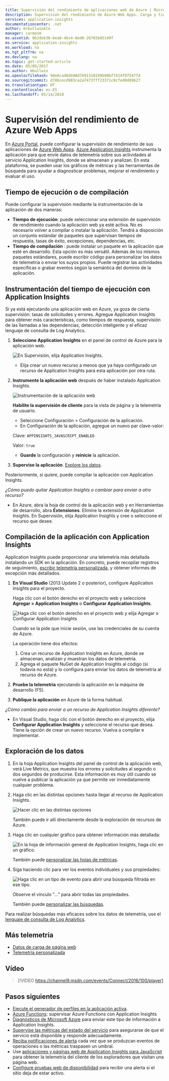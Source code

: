 ```yaml
---
title: Supervisión del rendimiento de aplicaciones web de Azure | Microsoft Docs
description: Supervisión del rendimiento de Azure Web Apps. Carga y tiempo de respuesta de gráfico, información de dependencia y establecer alertas en el rendimiento.
services: application-insights
documentationcenter: .net
author: mrbullwinkle
manager: carmonm
ms.assetid: 0b2deb30-6ea8-4bc4-8ed0-26765b85149f
ms.service: application-insights
ms.workload: na
ms.tgt_pltfrm: na
ms.devlang: na
ms.topic: get-started-article
ms.date: 05/05/2017
ms.author: mbullwin
ms.openlocfilehash: 9de6ca48db98d7691310199b90bf7414f07547fd
ms.sourcegitcommit: d78bcecd983ca2a7473fff23371c8cfed0d89627
ms.translationtype: HT
ms.contentlocale: es-ES
ms.lasthandoff: 05/14/2018
---
```

# <a name="monitor-azure-web-app-performance"></a>Supervisión del rendimiento de Azure Web Apps
En [Azure Portal](https://portal.azure.com), puede configurar la supervisión de rendimiento de sus aplicaciones de [Azure Web Apps](../app-service/app-service-web-overview.md). [Azure Application Insights](app-insights-overview.md) instrumenta la aplicación para que envíe datos de telemetría sobre sus actividades al servicio Application Insights, donde se almacenan y analizan. En esta plataforma, se pueden usar los gráficos de métricas y las herramientas de búsqueda para ayudar a diagnosticar problemas, mejorar el rendimiento y evaluar el uso.

## <a name="run-time-or-build-time"></a>Tiempo de ejecución o de compilación
Puede configurar la supervisión mediante la instrumentación de la aplicación de dos maneras:

* **Tiempo de ejecución**: puede seleccionar una extensión de supervisión de rendimiento cuando la aplicación web ya esté activa. No es necesario volver a compilar o instalar la aplicación. Tendrá a disposición un conjunto estándar de paquetes que supervisan tiempos de respuesta, tasas de éxito, excepciones, dependencias, etc. 
* **Tiempo de compilación** : puede instalar un paquete en la aplicación que esté en desarrollo. Esta opción es más versátil. Además de los mismos paquetes estándares, puede escribir código para personalizar los datos de telemetría o enviar los suyos propios. Puede registrar las actividades específicas o grabar eventos según la semántica del dominio de la aplicación. 

## <a name="run-time-instrumentation-with-application-insights"></a>Instrumentación del tiempo de ejecución con Application Insights
Si ya está ejecutando una aplicación web en Azure, ya goza de cierta supervisión: tasas de solicitudes y errores. Agregue Application Insights para obtener más características, como tiempos de respuesta, supervisión de las llamadas a las dependencias, detección inteligente y el eficaz lenguaje de consulta de Log Analytics. 

1. **Seleccione Application Insights** en el panel de control de Azure para la aplicación web.
   
    ![En Supervisión, elija Application Insights.](./media/app-insights-azure-web-apps/05-extend.png)
   
   * Elija crear un nuevo recurso a menos que ya haya configurado un recurso de Application Insights para esta aplicación por otra ruta.
2. **Instrumente la aplicación web** después de haber instalado Application Insights. 
   
    ![Instrumentación de la aplicación web](./media/app-insights-azure-web-apps/restart-web-app-for-insights.png)

   **Habilite la supervisión de cliente** para la vista de página y la telemetría de usuario.

   * Seleccione Configuración > Configuración de la aplicación.
   * En Configuración de la aplicación, agregue un nuevo par clave-valor: 
   
    Clave: `APPINSIGHTS_JAVASCRIPT_ENABLED` 
    
    Valor: `true`
   * **Guarde** la configuración y **reinicie** la aplicación.
3. **Supervise la aplicación**.  [Explore los datos](#explore-the-data).

Posteriormente, si quiere, puede compilar la aplicación con Application Insights.

*¿Cómo puedo quitar Application Insights o cambiar para enviar a otro recurso?*

* En Azure, abra la hoja de control de la aplicación web y en Herramientas de desarrollo, abra **Extensiones**. Elimine la extensión de Application Insights. En Supervisión, elija Application Insights y cree o seleccione el recurso que desee.

## <a name="build-the-app-with-application-insights"></a>Compilación de la aplicación con Application Insights
Application Insights puede proporcionar una telemetría más detallada instalando un SDK en la aplicación. En concreto, puede recopilar registros de seguimiento, [escribir telemetría personalizada](app-insights-api-custom-events-metrics.md), y obtener informes de excepción más detallados.

1. **En Visual Studio** (2013 Update 2 o posterior), configure Application Insights para el proyecto.

    Haga clic con el botón derecho en el proyecto web y seleccione **Agregar > Application Insights** o **Configurar Application Insights**.
   
    ![Haga clic con el botón derecho en el proyecto web y elija Agregar o Configurar Application Insights](./media/app-insights-azure-web-apps/03-add.png)
   
    Cuando se la pide que inicie sesión, use las credenciales de su cuenta de Azure.
   
    La operación tiene dos efectos:
   
   1. Crea un recurso de Application Insights en Azure, donde se almacenan, analizan y muestran los datos de telemetría.
   2. Agrega el paquete NuGet de Application Insights al código (si todavía no está) y lo configura para enviar los datos de telemetría al recurso de Azure.
2. **Pruebe la telemetría** ejecutando la aplicación en la máquina de desarrollo (F5).
3. **Publique la aplicación** en Azure de la forma habitual. 

*¿Cómo cambio para enviar a un recurso de Application Insights diferente?*

* En Visual Studio, haga clic con el botón derecho en el proyecto, elija **Configurar Application Insights** y seleccione el recurso que desea. Tiene la opción de crear un nuevo recurso. Vuelva a compilar e implementar.

## <a name="explore-the-data"></a>Exploración de los datos
1. En la hoja Application Insights del panel de control de la aplicación web, verá Live Metrics, que muestra los errores y solicitudes al segundo o dos segundos de producirse. Esta información es muy útil cuando se vuelve a publicar la aplicación ya que permite ver inmediatamente cualquier problema.
2. Haga clic en las distintas opciones hasta llegar al recurso de Application Insights.

    ![Hacer clic en las distintas opciones](./media/app-insights-azure-web-apps/view-in-application-insights.png)

    También puede ir allí directamente desde la exploración de recursos de Azure.

1. Haga clic en cualquier gráfico para obtener información más detallada:
   
    ![En la hoja de información general de Application Insights, haga clic en un gráfico.](./media/app-insights-azure-web-apps/07-dependency.png)
   
    También puede [personalizar las hojas de métricas](app-insights-metrics-explorer.md).
2. Siga haciendo clic para ver los eventos individuales y sus propiedades:
   
    ![Haga clic en un tipo de evento para abrir una búsqueda filtrada en ese tipo.](./media/app-insights-azure-web-apps/08-requests.png)
   
    Observe el vínculo "..." para abrir todas las propiedades.
   
    También puede [personalizar las búsquedas](app-insights-diagnostic-search.md).

Para realizar búsquedas más eficaces sobre los datos de telemetría, use el [lenguaje de consulta de Log Analytics](app-insights-analytics-tour.md).

## <a name="more-telemetry"></a>Más telemetría

* [Datos de carga de página web](app-insights-javascript.md)
* [Telemetría personalizada](app-insights-api-custom-events-metrics.md)

## <a name="video"></a>Vídeo

> [!VIDEO https://channel9.msdn.com/events/Connect/2016/100/player]

## <a name="next-steps"></a>Pasos siguientes
* [Ejecute el generador de perfiles en la aplicación activa](app-insights-profiler.md).
* [Azure Functions](https://github.com/christopheranderson/azure-functions-app-insights-sample): supervisar Azure Functions con Application Insights
* [Diagnósticos de Microsoft Azure](app-insights-azure-diagnostics.md) para enviar este tipo de información a Application Insights.
* [Supervise las métricas del estado del servicio](../monitoring-and-diagnostics/insights-how-to-customize-monitoring.md) para asegurarse de que el servicio está disponible y responde adecuadamente.
* [Reciba notificaciones de alerta](../monitoring-and-diagnostics/insights-receive-alert-notifications.md) cada vez que se produzcan eventos de operaciones o las métricas traspasen un umbral.
* Use [aplicaciones y páginas web de Application Insights para JavaScript](app-insights-javascript.md) para obtener la telemetría del cliente de los exploradores que visitan una página web.
* [Configure pruebas web de disponibilidad](app-insights-monitor-web-app-availability.md) para recibir una alerta si el sitio deja de estar activo.

